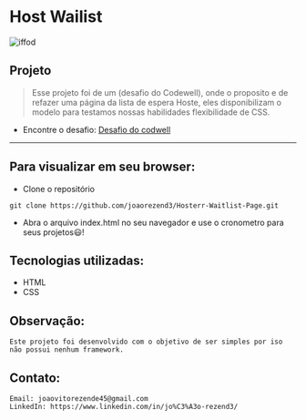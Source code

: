 # Host  Wailist

![iffod]()

## Projeto

> Esse projeto foi de um (desafio do Codewell), onde o proposito e de refazer uma página da lista de espera Hoste, eles disponibilizam o modelo para testamos nossas habilidades flexibilidade de CSS.
- Encontre o desafio: [Desafio do codwell](https://www.codewell.cc/challenges/hosterr-waitlist-page--60b3ea4c0cc72310b5a2494d)

---
## Para visualizar em seu browser:

- Clone o repositório

`git clone https://github.com/joaorezend3/Hosterr-Waitlist-Page.git` <br>

- Abra o arquivo index.html no seu navegador e use o cronometro para seus projetos😃!

## Tecnologias utilizadas:

- HTML
- CSS

## Observação:
    Este projeto foi desenvolvido com o objetivo de ser simples por iso não possui nenhum framework.

## Contato:
    Email: joaovitorezende45@gmail.com
    LinkedIn: https://www.linkedin.com/in/jo%C3%A3o-rezend3/